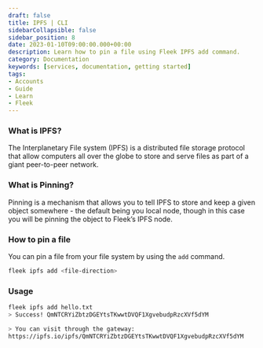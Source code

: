 ```yaml
---
draft: false
title: IPFS | CLI 
sidebarCollapsible: false
sidebar_position: 8
date: 2023-01-10T09:00:00.000+00:00
description: Learn how to pin a file using Fleek IPFS add command.
category: Documentation
keywords: [services, documentation, getting started]
tags:
- Accounts
- Guide
- Learn
- Fleek
---
```


### What is IPFS?

The Interplanetary File system (IPFS) is a distributed file storage protocol that allow computers all over the globe to store and serve files as part of a giant peer-to-peer network.

### What is Pinning?

Pinning is a mechanism that allows you to tell IPFS to store and keep a given object somewhere - the default being you local node, though in this case you will be pinning the object to Fleek’s IPFS node.

### How to pin a file

You can pin a file from your file system by using the `add` command.

```bash copy
fleek ipfs add <file-direction>
```
### Usage

```bash
fleek ipfs add hello.txt
> Success! QmNTCRYiZbtzDGEYtsTKwwtDVQF1XgvebudpRzcXVf5dYM

> You can visit through the gateway:
https://ipfs.io/ipfs/QmNTCRYiZbtzDGEYtsTKwwtDVQF1XgvebudpRzcXVf5dYM

